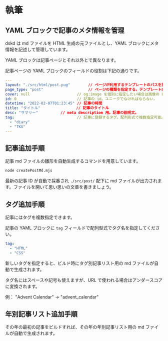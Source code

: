 # 執筆

## YAML ブロックで記事のメタ情報を管理

dskd は md ファイルを HTML 生成の元ファイルとし、YAML ブロックにメタ情報を記述して管理しています。

YAML ブロックは記事ページとそれ以外とで異なります。

記事ページの YAML ブロックのフィールドの役割は下記の通りです。

```yaml
---
layout: "./src/html/post.pug"        // ページが利用するテンプレートのパスを指定する
page_type: "post"                    // ページの種類を指定する。テンプレート向け。
cover: null                     // og:image を個別に指定したい場合は画像の URL を指定する。
id: 0                           // 記事の id。ユニークでなければならない。
datetime: "2022-02-07T01:23:45" // 記事の時間
title: "タイトル"                // 記事のタイトル
desc: "サマリー"          // meta description 用。記事の説明文。
tag:                            // 記事に登録するタグ。配列形式で複数指定可能。
  - "diary"
  - "TKG"
---
```

## 記事追加手順

記事 md ファイルの雛形を自動生成するコマンドを用意しています。

```bash
node createPostMd.mjs
```

最新の記事 ID が自動で採番され `./src/post/` 配下に md ファイルが出力されます。ファイルを開いて思い思いの文章を書きましょう。

## タグ追加手順

記事にはタグを複数指定できます。

記事の YAML ブロックに `tag` フィールドで配列型式でタグ名を指定してください。

```yaml
tag:
  - "HTML"
  - "CSS"
```

新しいタグを指定すると、ビルド時にタグ別記事リスト用の md ファイルが自動で生成されます。

タグ名にはスペースや記号も使えますが、URL で使われる場合はアンダースコアに変換されます。

例： "Advent Calendar" → "advent_calendar"

## 年別記事リスト追加手順

その年の最初の記事をビルドすれば、その年の年別記事リスト用の md ファイルが自動で生成されます。
